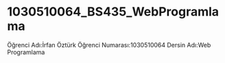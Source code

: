 # 1030510064_BS435_WebProgramlama

Öğrenci Adı:İrfan Öztürk
Öğrenci Numarası:1030510064
Dersin Adı:Web Programlama
